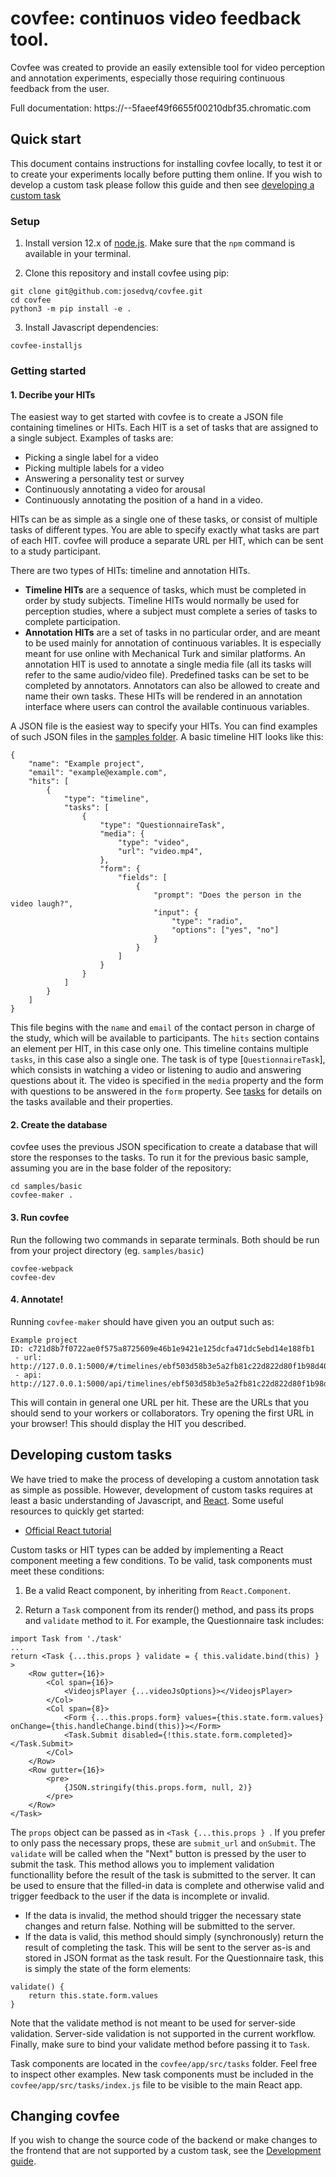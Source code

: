# covfee: continuos video feedback tool.

Covfee was created to provide an easily extensible tool for video perception and annotation experiments, especially those requiring continuous feedback from the user.

Full documentation: https://<branch>--5faeef49f6655f00210dbf35.chromatic.com

## Quick start

This document contains instructions for installing covfee locally, to test it or to create your experiments locally before putting them online. If you wish to develop a custom task please follow this guide and then see [developing a custom task](custom_task.md)


### Setup

1. Install version 12.x of [node.js](https://nodejs.org/en/download/). Make sure that the `npm` command is available in your terminal.

2. Clone this repository and install covfee using pip:

```
git clone git@github.com:josedvq/covfee.git
cd covfee
python3 -m pip install -e .
```

3. Install Javascript dependencies:
```
covfee-installjs
```

### Getting started

#### 1. Decribe your HITs
The easiest way to get started with covfee is to create a JSON file containing timelines or HITs. Each HIT is a set of tasks that are assigned to a single subject. Examples of tasks are:

- Picking a single label for a video
- Picking multiple labels for a video
- Answering a personality test or survey
- Continuously annotating a video for arousal
- Continuously annotating the position of a hand in a video.

HITs can be as simple as a single one of these tasks, or consist of multiple tasks of different types. You are able to specify exactly what tasks are part of each HIT. covfee will produce a separate URL per HIT, which can be sent to a study participant. 

There are two types of HITs: timeline and annotation HITs.

- **Timeline HITs** are a sequence of tasks, which must be completed in order by study subjects. Timeline HITs would normally be used for perception studies, where a subject must complete a series of tasks to complete participation. 
- **Annotation HITs** are a set of tasks in no particular order, and are meant to be used mainly for annotation of continuous variables. It is especially meant for use online with Mechanical Turk and similar platforms. An annotation HIT is used to annotate a single media file (all its tasks will refer to the same audio/video file). Predefined tasks can be set to be completed by annotators. Annotators can also be allowed to create and name their own tasks. These HITs will be rendered in an annotation interface where users can control the available continuous variables.

A JSON file is the easiest way to specify your HITs. You can find examples of such JSON files in the [samples folder](../samples). A basic timeline HIT looks like this:

```
{
    "name": "Example project",
    "email": "example@example.com",
    "hits": [
        {
            "type": "timeline",
            "tasks": [
                {
                    "type": "QuestionnaireTask",
                    "media": {
                        "type": "video",
                        "url": "video.mp4",
                    },
                    "form": {
                        "fields": [
                            {
                                "prompt": "Does the person in the video laugh?",
                                "input": {
                                    "type": "radio",
                                    "options": ["yes", "no"]
                                }
                            }
                        ]
                    }
                }
            ]
        }
    ]
}
```

This file begins with the `name` and `email` of the contact person in charge of the study, which will be available to participants. The `hits` section contains an element per HIT, in this case only one. This timeline contains multiple `tasks`, in this case also a single one. The task is of type [`QuestionnaireTask`], which consists in watching a video or listening to audio and answering questions about it. The video is specified in the `media` property and the form with questions to be answered in the `form` property. See [tasks](tasks/tasks.md) for details on the tasks available and their properties.

#### 2. Create the database
covfee uses the previous JSON specification to create a database that will store the responses to the tasks. To run it for the previous basic sample, assuming you are in the base folder of the repository:

```
cd samples/basic
covfee-maker .
```

#### 3. Run covfee
Run the following two commands in separate terminals. Both should be run from your project directory (eg. `samples/basic`)
```
covfee-webpack
covfee-dev
```

#### 4. Annotate!
Running `covfee-maker` should have given you an output such as:

```
Example project
ID: c721d8b7f0722ae0f575a8725609e46b1e9421e125dcfa471dc5ebd14e188fb1
 - url: http://127.0.0.1:5000/#/timelines/ebf503d58b3e5a2fb81c22d822d80f1b98d402a44a0c96e04d8f91b2cf531df7
 - api: http://127.0.0.1:5000/api/timelines/ebf503d58b3e5a2fb81c22d822d80f1b98d402a44a0c96e04d8f91b2cf531df7
```

This will contain in general one URL per hit. These are the URLs that you should send to your workers or collaborators. Try opening the first URL in your browser! This should display the HIT you described.

## Developing custom tasks

We have tried to make the process of developing a custom annotation task as simple as possible. However, development of custom tasks requires at least a basic understanding of Javascript, and [React](https://reactjs.org/). Some useful resources to quickly get started:

- [Official React tutorial](https://reactjs.org/tutorial/tutorial.html)


Custom tasks or HIT types can be added by implementing a React component meeting a few conditions. To be valid, task components must meet these conditions:

1. Be a valid React component, by inheriting from `React.Component`.

2. Return a `Task` component from its render() method, and pass its props and `validate` method to it. For example, the Questionnaire task includes:

```
import Task from './task'
...
return <Task {...this.props } validate = { this.validate.bind(this) } >
    <Row gutter={16}>
        <Col span={16}>
            <VideojsPlayer {...videoJsOptions}></VideojsPlayer>
        </Col>
        <Col span={8}>
            <Form {...this.props.form} values={this.state.form.values} onChange={this.handleChange.bind(this)}></Form>
            <Task.Submit disabled={!this.state.form.completed}></Task.Submit>
        </Col>
    </Row>
    <Row gutter={16}>
        <pre>
            {JSON.stringify(this.props.form, null, 2)}
        </pre>
    </Row>
</Task>
```

The `props` object can be passed as in `<Task {...this.props } `. If you prefer to only pass the necessary props, these are `submit_url` and `onSubmit`. The `validate` will be called when the "Next" button is pressed by the user to submit the task. This method allows you to implement validation functionallity before the result of the task is submitted to the server. It can be used to ensure that the filled-in data is complete and otherwise valid and trigger feedback to the user if the data is incomplete or invalid.

- If the data is invalid, the method should trigger the necessary state changes and return false. Nothing will be submitted to the server.
- If the data is valid, this method should simply (synchronously) return the result of completing the task. This will be sent to the server as-is and stored in JSON format as the task result. For the Questionnaire task, this is simply the state of the form elements:

```
validate() {
    return this.state.form.values
}
```

Note that the validate method is not meant to be used for server-side validation. Server-side validation is not supported in the current workflow. Finally, make sure to bind your validate method before passing it to `Task`.

Task components are located in the `covfee/app/src/tasks` folder. Feel free to inspect other examples.
New task components must be included in the `covfee/app/src/tasks/index.js` file to be visible to the main React app.

## Changing covfee
If you wish to change the source code of the backend or make changes to the frontend that are not supported by a custom task, see the [Development guide](docs/development.md).
